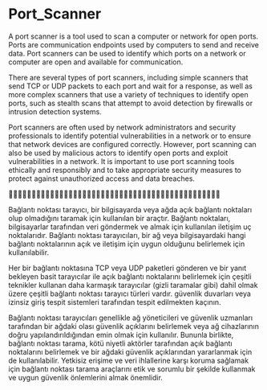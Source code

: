 # Port_Scanner

A port scanner is a tool used to scan a computer or network for open ports. Ports are communication endpoints used by computers to send and receive data. Port scanners can be used to identify which ports on a network or computer are open and available for communication.

There are several types of port scanners, including simple scanners that send TCP or UDP packets to each port and wait for a response, as well as more complex scanners that use a variety of techniques to identify open ports, such as stealth scans that attempt to avoid detection by firewalls or intrusion detection systems.

Port scanners are often used by network administrators and security professionals to identify potential vulnerabilities in a network or to ensure that network devices are configured correctly. However, port scanning can also be used by malicious actors to identify open ports and exploit vulnerabilities in a network. It is important to use port scanning tools ethically and responsibly and to take appropriate security measures to protect against unauthorized access and data breaches.


🚀🚀🚀🚀🚀🚀🚀🚀🚀🚀🚀🚀🚀🚀🚀🚀🚀🚀🚀🚀🚀🚀🚀🚀🚀🚀🚀🚀🚀🚀🚀🚀🚀🚀🚀🚀🚀🚀🚀🚀🚀🚀🚀🚀🚀🚀

Bağlantı noktası tarayıcı, bir bilgisayarda veya ağda açık bağlantı noktaları olup olmadığını taramak için kullanılan bir araçtır. Bağlantı noktaları, bilgisayarlar tarafından veri göndermek ve almak için kullanılan iletişim uç noktalarıdır. Bağlantı noktası tarayıcıları, bir ağ veya bilgisayardaki hangi bağlantı noktalarının açık ve iletişim için uygun olduğunu belirlemek için kullanılabilir.

Her bir bağlantı noktasına TCP veya UDP paketleri gönderen ve bir yanıt bekleyen basit tarayıcılar ile açık bağlantı noktalarını belirlemek için çeşitli teknikler kullanan daha karmaşık tarayıcılar (gizli taramalar gibi) dahil olmak üzere çeşitli bağlantı noktası tarayıcı türleri vardır. güvenlik duvarları veya izinsiz giriş tespit sistemleri tarafından tespit edilmekten kaçının.

Bağlantı noktası tarayıcıları genellikle ağ yöneticileri ve güvenlik uzmanları tarafından bir ağdaki olası güvenlik açıklarını belirlemek veya ağ cihazlarının doğru yapılandırıldığından emin olmak için kullanılır. Bununla birlikte, bağlantı noktası tarama, kötü niyetli aktörler tarafından açık bağlantı noktalarını belirlemek ve bir ağdaki güvenlik açıklarından yararlanmak için de kullanılabilir. Yetkisiz erişime ve veri ihlallerine karşı koruma sağlamak için bağlantı noktası tarama araçlarını etik ve sorumlu bir şekilde kullanmak ve uygun güvenlik önlemlerini almak önemlidir.
